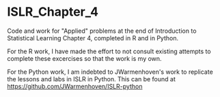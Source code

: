 # ISLR_Chapter_4
Code and work for "Applied" problems at the end of Introduction to Statistical Learning Chapter 4, completed in R and in Python.

For the R work, I have made the effort to not consult existing attempts to complete these excercises so that the work is my own.

For the Python work, I am indebted to JWarmenhoven's work to replicate the lessons and labs in ISLR in Python. This can be found at https://github.com/JWarmenhoven/ISLR-python
